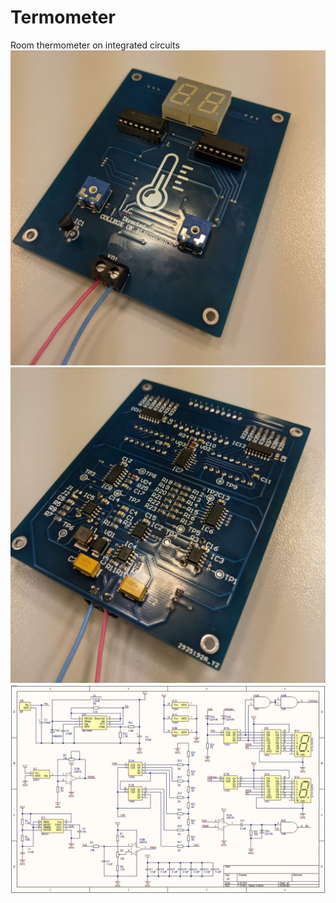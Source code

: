 # Termometer
 Room thermometer on integrated circuits
![Photo1](https://github.com/Isomura-Kenji/Termometer/blob/main/Images/Photo1.jpg)
![Photo2](https://github.com/Isomura-Kenji/Termometer/blob/main/Images/Photo2.jpg)
![Shematic](https://github.com/Isomura-Kenji/Termometer/blob/main/Images/Sheet.jpg)
